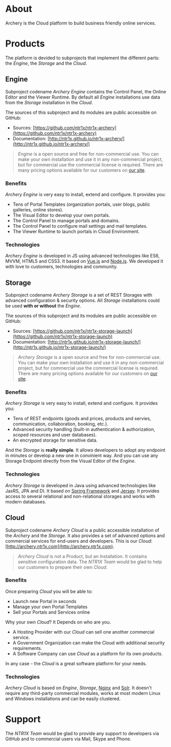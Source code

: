 # About

Archery is the Cloud platform to build business friendly online services.

# Products

The platform is devided to subprojects that implement the different parts: the _Engine_, the _Storage_ and the _Cloud_.


## Engine

Subproject codename _Archery Engine_ contains the Control Panel, the Online Editor and the Viewer Runtime. By default all _Engine_ installations use data from the _Storage_ installation in the _Cloud_.

The sources of this subproject and its modules are public accessible on GitHub:

- Sources:
[https://github.com/ntr1x/ntr1x-archery](https://github.com/ntr1x/ntr1x-archery)
- Documentation:
[http://ntr1x.github.io/ntr1x-archery/](http://ntr1x.github.io/ntr1x-archery/)

> _Engine_ is a open source and free for non-commercial use.
> You can make your own installation and use it in any non-commercial project,
> but for commercial use the commercial license is required. There are many
> pricing options available for our customers on [our site](http://archery.ntr1x.com).

### Benefits

_Archery Engine_ is very easy to install, extend and configure. It provides you:

- Tens of Portal Templates (organization portals, user blogs, public galleries, online stores).
- The Visual Editor to develop your own portals.
- The Control Panel to manage portals and domains.
- The Control Panel to configure mail settings and mail templates.
- The Viewer Runtime to launch portals in Cloud Environment.

### Technologies

_Archery Engine_ is developed in JS using advanced technologies like ES6, MVVM, HTML5 and CSS3. It based on [Vue.js](https://vuejs.org/) and  [Node.js](https://nodejs.org/en/). We developed it with love to customers, technologies and community.


## Storage

Subproject codename _Archery Storage_ is a set of REST Storages with advanced configuration & security options. All _Storage_ installations could be used __with or without__ the _Engine_.

The sources of this subproject and its modules are public accessible on GitHub:

- Sources:
[https://github.com/ntr1x/ntr1x-storage-launch](https://github.com/ntr1x/ntr1x-storage-launch)
- Documentation:
[http://ntr1x.github.io/ntr1x-storage-launch/](http://ntr1x.github.io/ntr1x-storage-launch/)

> _Archery Storage_ is a open source and free for non-commercial use.
> You can make your own installation and use it in any non-commercial project,
> but for commercial use the commercial license is required. There are many
> pricing options available for our customers on [our site](http://archery.ntr1x.com).

### Benefits

_Archery Storage_ is very easy to install, extend and configure. It provides you:

- Tens of REST endpoints (goods and prices, products and servies, communication, collaboration, booking, etc.).
- Advanced security handling (built-in authentication & authorization, scoped resources and user databases).
- An encrypted storage for sensitive data.

And the _Storage_ is __really simple__. It allows developers to adopt any endpoint in minutes or develop a new one in convinient way. And you can use any Storage Endpoint directly from the Visual Editor of the _Engine_.

### Technologies

_Archery Storage_ is developed in Java using advanced technologies like JaxRS, JPA and DI. It based on [Spring Framework](https://projects.spring.io/spring-framework/) and  [Jersey](https://jersey.java.net/). It provides access to several relational and non-relational storages and works with modern databases.


## Cloud

Subproject codename _Archery Cloud_ is a public accessible installation of the _Archery_ and the _Storage_. It also provides a set of advanced options
and commercial services for end-users and developers. This is our _Cloud_:
[http://archery.ntr1x.com](http://archery.ntr1x.com).


> _Archery Cloud_ is not a Product, but an Installation. It contains sensitive configuration data. The _NTR1X Team_ would be glad to help our customers to prepare their own _Cloud_.

### Benefits

Once preparing _Cloud_ you will be able to:

- Launch new Portal in seconds
- Manage your own Portal Templates
- Sell your Portals and Services online

Why your own _Cloud_? It Depends on who are you.
- A Hosting Provider with our _Cloud_ can sell one another commercial service.
- A Government Organization can make the Cloud with additional security requirements.
- A Software Company can use _Cloud_ as a platform for its own products.

In any case - the _Cloud_ is a great software platform for your needs.

### Technologies

_Archery Cloud_ is based on _Engine_, _Storage_, [Nginx](https://nginx.org) and [Solr](http://lucene.apache.org/solr/). It doesn't require any third-party commercial modules, works at most modern Linux and Windows installations and can be easily clustered.


# Support

The _NTR1X Team_ would be glad to provide any support to developers via GitHub and to commercial users via Mail, Skype and Phone.
